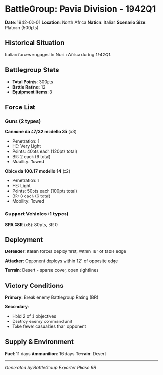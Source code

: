 # BattleGroup: Pavia Division - 1942Q1

**Date**: 1942-03-01
**Location**: North Africa
**Nation**: Italian
**Scenario Size**: Platoon (500pts)

## Historical Situation

Italian forces engaged in North Africa during 1942Q1.

## Battlegroup Stats

- **Total Points**: 300pts
- **Battle Rating**: 12
- **Equipment Items**: 3

## Force List

### Guns (2 types)

**Cannone da 47/32 modello 35** (x3)
- Penetration: 1
- HE: Very Light
- Points: 40pts each (120pts total)
- BR: 2 each (6 total)
- Mobility: Towed

**Obice da 100/17 modello 14** (x2)
- Penetration: 1
- HE: Light
- Points: 50pts each (100pts total)
- BR: 3 each (6 total)
- Mobility: Towed

### Support Vehicles (1 types)

**SPA 38R** (x8): 80pts, BR 0

## Deployment

**Defender**: Italian forces deploy first, within 18" of table edge

**Attacker**: Opponent deploys within 12" of opposite edge

**Terrain**: Desert - sparse cover, open sightlines

## Victory Conditions

**Primary**: Break enemy Battlegroup Rating (BR)

**Secondary**:
- Hold 2 of 3 objectives
- Destroy enemy command unit
- Take fewer casualties than opponent

## Supply & Environment

**Fuel**: 11 days
**Ammunition**: 16 days
**Terrain**: Desert

---

*Generated by BattleGroup Exporter Phase 9B*
